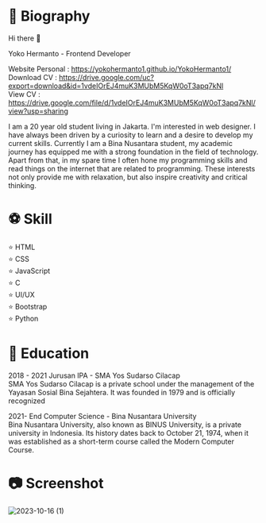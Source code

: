 # 📓 Biography
Hi there 👋

Yoko Hermanto - Frontend Developer

Website Personal : https://yokohermanto1.github.io/YokoHermanto1/ <br>
Download CV : https://drive.google.com/uc?export=download&id=1vdeIOrEJ4muK3MUbM5KqW0oT3apq7kNl <br>
View CV : https://drive.google.com/file/d/1vdeIOrEJ4muK3MUbM5KqW0oT3apq7kNl/view?usp=sharing

I am a 20 year old student living in Jakarta. I'm interested in web designer. I have always been driven by a curiosity to learn and a desire to develop my current skills. 
Currently I am a Bina Nusantara student, my academic journey has equipped me with a strong foundation in the field of technology. Apart from that, in my spare time I often hone my programming skills and read things on the internet that are related to programming. 
These interests not only provide me with relaxation, but also inspire creativity and critical thinking.

# ⚽ Skill
⭐ HTML
<br>
⭐ CSS
<br>
⭐ JavaScript
<br>
⭐ C
<br>
⭐ UI/UX
<br>
⭐ Bootstrap
<br>
⭐ Python

# 🏫 Education
2018 - 2021
Jurusan IPA - SMA Yos Sudarso Cilacap
<br>
SMA Yos Sudarso Cilacap is a private school under the management of the Yayasan Sosial Bina Sejahtera. It was founded in 1979 and is officially recognized

2021- End
Computer Science - Bina Nusantara University
<br>
Bina Nusantara University, also known as BINUS University, is a private university in Indonesia. 
Its history dates back to October 21, 1974, when it was established as a short-term course called the Modern Computer Course.

# 📷 Screenshot
![2023-10-16 (1)](https://github.com/YokoHermanto1/YokoHermanto1/assets/145733702/7ed5a3b4-73d7-4b84-b699-25082433f840)
